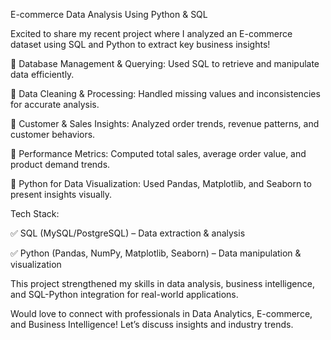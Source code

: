 E-commerce Data Analysis Using Python & SQL

Excited to share my recent project where I analyzed an E-commerce dataset using SQL and Python to extract key business insights!

🔹 Database Management & Querying: Used SQL to retrieve and manipulate data efficiently.

🔹 Data Cleaning & Processing: Handled missing values and inconsistencies for accurate analysis.

🔹 Customer & Sales Insights: Analyzed order trends, revenue patterns, and customer behaviors.

🔹 Performance Metrics: Computed total sales, average order value, and product demand trends.

🔹 Python for Data Visualization: Used Pandas, Matplotlib, and Seaborn to present insights visually.

Tech Stack:

✅ SQL (MySQL/PostgreSQL) – Data extraction & analysis

✅ Python (Pandas, NumPy, Matplotlib, Seaborn) – Data manipulation & visualization

This project strengthened my skills in data analysis, business intelligence, and SQL-Python integration for real-world applications.

Would love to connect with professionals in Data Analytics, E-commerce, and Business Intelligence! Let’s discuss insights and industry trends.
